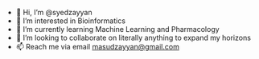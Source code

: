 - 👋 Hi, I’m @syedzayyan
- 👀 I’m interested in Bioinformatics
- 🌱 I’m currently learning Machine Learning and Pharmacology
- 💞️ I’m looking to collaborate on literally anything to expand my horizons
- 📫 Reach me via email masudzayyan@gmail.com

<!---
syedzayyan/syedzayyan is a ✨ special ✨ repository because its `README.md` (this file) appears on your GitHub profile.
You can click the Preview link to take a look at your changes.
--->
